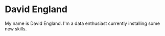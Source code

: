 # David England

My name is David England. I'm a data enthusiast currently installing some new skills.
